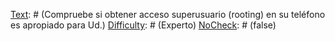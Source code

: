 [Text]: # (No realice llamadas telefónicas regulares para conversaciones sobre temas delicados)
[Difficulty]: # (Principiante)
[NoCheck]: # (false)

[Text]: # (No use su teléfono regular para mensajes SMS delicados)
[Difficulty]: # (Principiante)
[NoCheck]: # (false)

[Text]: # (Use códigos si es necesario)
[Difficulty]: # (Principiante)
[NoCheck]: # (false)

[Text]: # (Cifre su teléfono)
[Difficulty]: # (Principiante)
[NoCheck]: # (false)

[Text]: # (No guarde información delicada en su teléfono)
[Difficulty]: # (Principiante)
[NoCheck]: # (false)

[Text]: # (Borre regularmente registros de llamada, mensajes, fotos, etc.)
[Difficulty]: # (Principiante)
[NoCheck]: # (false)

[Text]: # (Haga copia de seguridad de su teléfono)
[Difficulty]: # (Principiante)
[NoCheck]: # (false)

[Text]: # (No deje su tarjeta SIM cuando lleve su teléfono a reparar.)
[Difficulty]: # (Principiante)
[NoCheck]: # (false)

[Text]: # (Use sólo talleres de reparación y tiendas de confianza)
[Difficulty]: # (Principiante)
[NoCheck]: # (false)

[Text]: # (Borre los datos de su teléfono antes de entregarlo)
[Difficulty]: # (Principiante)
[NoCheck]: # (false)

[Text]: # (No entregue su SIM card o tarjeta de memoria externa)
[Difficulty]: # (Principiante)
[NoCheck]: # (false)

[Text]: # (Use ObscuraCam para fotos delicadas)
[Difficulty]: # (Principiante)
[NoCheck]: # (false)

[Text]: # (Deje los teléfonos en habitaciones diferentes cuando tenga reuniones delicadas)
[Difficulty]: # (Principiante)
[NoCheck]: # (false)

[Text]: # (No haga llamadas telefónicas delicadas en lugares públicos)
[Difficulty]: # (Principiante)
[NoCheck]: # (false)

[Text]: # (Lleve siempre su teléfono consigo)
[Difficulty]: # (Principiante)
[NoCheck]: # (false)

[Text]: # (Mantenga su teléfono bloqueado)
[Difficulty]: # (Principiante)
[NoCheck]: # (false)

[Text]: # (Cambie siempre los códigos por defecto)
[Difficulty]: # (Principiante)
[NoCheck]: # (false)

[Text]: # (Marque su teléfono, batería y tarjeta SIM)
[Difficulty]: # (Principiante)
[NoCheck]: # (false)

[Text]: # (Use cinta de seguridad a prueba de manipulación)
[Difficulty]: # (Principiante)
[NoCheck]: # (false)

[Text]: # (Desbloquee su teléfono)
[Difficulty]: # (Principiante)
[NoCheck]: # (false)

[Text]: # (Escriba el código IMEI de su teléfono)
[Difficulty]: # (Principiante)
[NoCheck]: # (false)

[Text]: # (Piense cuidadosamente si debería o no registrar su teléfono)
[Difficulty]: # (Principiante)
[NoCheck]: # (false)

[Text]: # (Actualice regularmente el software)
[Difficulty]: # (Principiante)
[NoCheck]: # (false)

[Text]: # (No acepte nunca ejecuciones inesperadas de aplicaciones)
[Difficulty]: # (Principiante)
[NoCheck]: # (false)

[Text]: # (Conecte su teléfono sólo a computadoras libres de malware)
[Difficulty]: # (Principiante)
[NoCheck]: # (false)

[Text]: # (Otorgue permisos de ubicación sólo a las aplicaciones en las que confíe)
[Difficulty]: # (Principiante)
[NoCheck]: # (false)

[Text]: # (Deshabilite o desinstale aquellas aplicaciones que no use)
[Difficulty]: # (Principiante)
[NoCheck]: # (false)

[Text]: # (Evite conectarse a redes WIFI que no estén protegidas por contraseña)
[Difficulty]: # (Principiante)
[NoCheck]: # (false)

[Text]: # (Apague el WIFI, Bluetooth e infrarojos cuando no esten en uso)
[Difficulty]: # (Principiante)
[NoCheck]: # (false)

[Text]: # (utilize WIFI, Bluetooth e infrarojos sólo en sitios de confianza)
[Difficulty]: # (Principiante)
[NoCheck]: # (false)

[Text]: # (Para teléfonos desechables)
[Difficulty]: # (Principiante)
[NoCheck]: # (true)

[Text]: # (Utilize teléfonos prepagados no registrados, pague por ellos en efectivo)
[Difficulty]: # (Principiante)
[NoCheck]: # (false)

[Text]: # (Use tarjetas SIM no registradas prepagadas, pague por ellas en efectivo)
[Difficulty]: # (Principiante)
[NoCheck]: # (false)

[Text]: # (No reutilice teléfonos o tarjetas SIM para contactos diferentes)
[Difficulty]: # (Principiante)
[NoCheck]: # (false)

[Text]: # (No lo encienda cuando esté con su teléfono regular)
[Difficulty]: # (Principiante)
[NoCheck]: # (false)

[Text]: # (No lo encienda en sitios asociados con usted)
[Difficulty]: # (Principiante)
[NoCheck]: # (false)

[Text]: # (Compruebe si obtener acceso superusuario (rooting) en su teléfono es apropiado para Ud.)
[Difficulty]: # (Experto)
[NoCheck]: # (false)

[Text]: # (Instale un firmware alternativo en el dispositivo)
[Difficulty]: # (Experto)
[NoCheck]: # (false)

[Text]: # (Cifre los volúmenes con Luks Manager)
[Difficulty]: # (Experto)
[NoCheck]: # (false)

[Text]: # (Cifre archivos y correos electrónicos con APG)
[Difficulty]: # (Experto)
[NoCheck]: # (false)